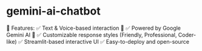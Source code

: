 # gemini-ai-chatbot
🔹 Features: ✅ Text &amp; Voice-based interaction 🎤 ✅ Powered by Google Gemini AI 🤖 ✅ Customizable response styles (Friendly, Professional, Coder-like) ✅ Streamlit-based interactive UI ✅ Easy-to-deploy and open-source
